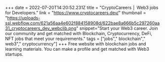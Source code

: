 +++
date = 2022-07-20T14:20:52.231Z
title = "CryptoCareers │ Web3 jobs for Developers."
link = "https://www.cryptocareers.dev/"
thumbnail = "https://uploads-ssl.webflow.com/621a56aa4e602f884158908d/622bae8a666b5c297260aa31_cryptocareers_dev_webclib.png"
snippet="Start your Web3 career. Join our community and get matched with Blockchain, Cryptocurrency, DeFi, NFT jobs that meet your requirements."
tags = ["jobs"," blockchain"," web3"," cryptocurrency"]
+++
Free website with blockchain jobs and learning materials. You can make a profile and get matched with Web3 startups.
